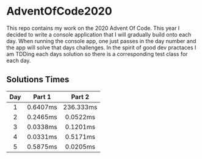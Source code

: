 # AdventOfCode2020
This repo contains my work on the 2020 Advent Of Code.  This year I decided to write a console application that I will gradually build onto each day.  When running the console app, one just passes in the day number and the app will solve that days challenges.  In the spirit of good dev practaces I am TDDing each days solution so there is a corresponding test class for each day.

## Solutions Times
|  Day  |  Part 1  |   Part 2  |
| :---: |:--------:| :-------: |
|   1   | 0.6407ms | 236.333ms |
|   2   | 0.2465ms | 0.0522ms  |
|   3   | 0.0338ms | 0.1201ms  |
|   4   | 0.0331ms | 0.5171ms  |
|   5   | 0.5875ms | 0.0205ms  |
